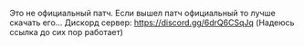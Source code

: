 Это не официальный патч. 
Если вышел патч официальный то лучше скачать его... 
Дискорд сервер: https://discord.gg/6drQ6CSqJq (Надеюсь ссылка до сих пор работает)
